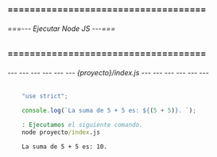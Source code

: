 ### ==================================== ###
###### ===--- Ejecutar Node JS ---=== ######
### ==================================== ###

<!-- Para esto creamos un archivo, por ejemplo uno llamado (program.js), dentro de el escribimos un codigo basico. -->

###### --- --- --- --- --- --- {proyecto}/index.js --- --- --- --- --- --- ######

```js
	"use strict";

	console.log(`La suma de 5 + 5 es: ${(5 + 5)}. `);
```

<!-- Ahora para ejercutarlo hacemos lo siguiente: 
	--- Abrimos el terminal y vamos a la ruta donde se encuentre nuestro archivo (JS). -->

```bat
	: Ejecutamos el siguiente comando.
	node proyecto/index.js
```

<!-- La salida en nuestra terminal sera la siguiente:  -->

```txt
	La suma de 5 + 5 es: 10.
```